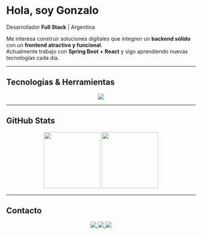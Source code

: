 # Hola, soy Gonzalo  

Desarrollador **Full Stack** | Argentina  

Me interesa construir soluciones digitales que integren un **backend sólido** con un **frontend atractivo y funcional**.  
Actualmente trabajo con **Spring Boot + React** y sigo aprendiendo nuevas tecnologías cada día.  

---

## Tecnologías & Herramientas  

<p align="center">
  <img src="https://skillicons.dev/icons?i=java,spring,js,react,html,css,tailwind,mysql,git,github,docker" />
</p>

---

## GitHub Stats  

<p align="center">
  <img src="https://github-readme-stats.vercel.app/api?username=gonzapaglione&show_icons=true&theme=tokyonight&hide_border=true" height="150"/>
  <img src="https://github-readme-stats.vercel.app/api/top-langs/?username=gonzapaglione&layout=compact&theme=tokyonight&hide_border=true" height="150"/>
</p>

---

## Contacto  

<p align="center">
  <a href="https://github.com/gonzapaglione">
    <img src="https://img.shields.io/badge/GitHub-181717?style=for-the-badge&logo=github&logoColor=white"/>
  </a>
  <a href="https://linkedin.com/in/tu-linkedin">
    <img src="https://img.shields.io/badge/LinkedIn-0A66C2?style=for-the-badge&logo=linkedin&logoColor=white"/>
  </a>
  <a href="mailto:tuemail@ejemplo.com">
    <img src="https://img.shields.io/badge/Email-D14836?style=for-the-badge&logo=gmail&logoColor=white"/>
  </a>
</p>
